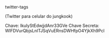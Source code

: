 twitter-tags

(Twitter para celular do jungkook)

Chave: IkulyStEdwjjdAnr33GVe
Chave Secreta: WIFDVurQbjsLnITJSqVuERnsDWHfpO4YjkXh9Pcl
